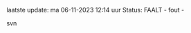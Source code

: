 laatste update: 
ma 06-11-2023 12:14   uur 
Status: FAALT - fout - 
<div class="service R">svn</div>